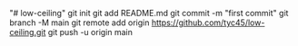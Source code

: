"# low-ceiling"  git init git add README.md git commit -m "first commit" git branch -M main git remote add origin https://github.com/tyc45/low-ceiling.git git push -u origin main
